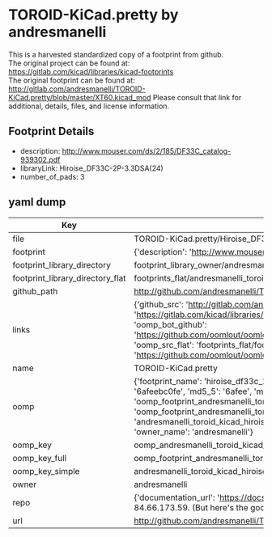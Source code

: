 # TOROID-KiCad.pretty by andresmanelli  
This is a harvested standardized copy of a footprint from github.  
The original project can be found at:  
https://gitlab.com/kicad/libraries/kicad-footprints  
The original footprint can be found at:
http://gitlab.com/andresmanelli/TOROID-KiCad.pretty/blob/master/XT60.kicad_mod
Please consult that link for additional, details, files, and license information.  
## Footprint Details
* description: http://www.mouser.com/ds/2/185/DF33C_catalog-939302.pdf  
* libraryLink: Hiroise_DF33C-2P-3.3DSA(24)  
* number_of_pads: 3  
## yaml dump  
| Key | Value |  
| --- | --- |  
| file | TOROID-KiCad.pretty/Hiroise_DF33C-2P-3.3DSA(24).kicad_mod |  
| footprint | {'description': 'http://www.mouser.com/ds/2/185/DF33C_catalog-939302.pdf', 'libraryLink': 'Hiroise_DF33C-2P-3.3DSA(24)', 'number_of_pads': 3} |  
| footprint_library_directory | footprint_library_owner/andresmanelli_TOROID-KiCad.pretty |  
| footprint_library_directory_flat | footprints_flat/andresmanelli_toroid_kicad_hiroise_df33c_2p_3_3dsa(24)/working |  
| github_path | http://github.com/andresmanelli/TOROID-KiCad.pretty/blob/master/Hiroise_DF33C-2P-3.3DSA(24).kicad_mod |  
| links | {'github_src': 'http://gitlab.com/andresmanelli/TOROID-KiCad.pretty/blob/master/XT60.kicad_mod', 'github_src_repo': 'https://gitlab.com/kicad/libraries/kicad-footprints', 'oomp_bot': 'footprints/andresmanelli_toroid_kicad_hiroise_df33c_2p_3_3dsa(24)/working', 'oomp_bot_github': 'https://github.com/oomlout/oomlout_oomp_footprint_bot/tree/main/footprints/andresmanelli_toroid_kicad_hiroise_df33c_2p_3_3dsa(24)/working', 'oomp_src_flat': 'footprints_flat/footprints_flat/andresmanelli_toroid_kicad_hiroise_df33c_2p_3_3dsa(24)/working', 'oomp_src_flat_github': 'https://github.com/oomlout/oomlout_oomp_footprint_src/tree/main/footprints_flat/andresmanelli_toroid_kicad_hiroise_df33c_2p_3_3dsa(24)/working'} |  
| name | TOROID-KiCad.pretty |  
| oomp | {'footprint_name': 'hiroise_df33c_2p_3_3dsa(24)', 'library_name': 'toroid_kicad', 'md5': '6afeebc0fe6ee1e6a7b9a96506e8fb6d', 'md5_10': '6afeebc0fe', 'md5_5': '6afee', 'md5_6': '6afeeb', 'oomp_key': 'oomp_andresmanelli_toroid_kicad_hiroise_df33c_2p_3_3dsa(24)', 'oomp_key_extra': 'oomp_footprint_andresmanelli_toroid_kicad_hiroise_df33c_2p_3_3dsa(24)', 'oomp_key_full': 'oomp_footprint_andresmanelli_toroid_kicad_hiroise_df33c_2p_3_3dsa(24)_6afeeb', 'oomp_key_simple': 'andresmanelli_toroid_kicad_hiroise_df33c_2p_3_3dsa(24)', 'original_filename': 'TOROID-KiCad.pretty/Hiroise_DF33C-2P-3.3DSA(24).kicad_mod', 'owner_name': 'andresmanelli'} |  
| oomp_key | oomp_andresmanelli_toroid_kicad_hiroise_df33c_2p_3_3dsa(24) |  
| oomp_key_full | oomp_footprint_andresmanelli_toroid_kicad_hiroise_df33c_2p_3_3dsa(24) |  
| oomp_key_simple | andresmanelli_toroid_kicad_hiroise_df33c_2p_3_3dsa(24) |  
| owner | andresmanelli |  
| repo | {'documentation_url': 'https://docs.github.com/rest/overview/resources-in-the-rest-api#rate-limiting', 'message': "API rate limit exceeded for 84.66.173.59. (But here's the good news: Authenticated requests get a higher rate limit. Check out the documentation for more details.)"} |  
| url | http://github.com/andresmanelli/TOROID-KiCad.pretty |  

